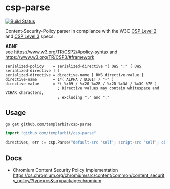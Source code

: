 # csp-parse

[![Build Status](https://travis-ci.org/templarbit/csp-parse.svg?branch=master)](https://travis-ci.org/templarbit/csp-parse)

Content-Security-Policy parser in compliance with the W3C 
[CSP Level 2](https://www.w3.org/TR/CSP2/) 
and [CSP Level 3](https://www.w3.org/TR/CSP3/) specs.

**ABNF**  
see https://www.w3.org/TR/CSP2/#policy-syntax
and https://www.w3.org/TR/CSP3/#framework

```
serialized-policy    = serialized-directive *( OWS ";" [ OWS serialized-directive ] )
serialized-directive = directive-name [ RWS directive-value ]
directive-name       = 1*( ALPHA / DIGIT / "-" )
directive-value      = *( %x09 / %x20-%x2B / %x2D-%x3A / %x3C-%7E )
                       ; Directive values may contain whitespace and VCHAR characters,
                       ; excluding ";" and ","
```


## Usage

```
go get github.com/templarbit/csp-parse
```

```go
import "github.com/templarbit/csp-parse"

directives, err := csp.Parse("default-src 'self'; script-src 'self'; object-src 'self'; base-uri 'none'; report-uri https://logs.templarbit.com/csp/xxkey/reports")
```


## Docs

  * Chromium Content Security Policy implementation
    https://cs.chromium.org/chromium/src/content/common/content_security_policy/?type=cs&sq=package:chromium

